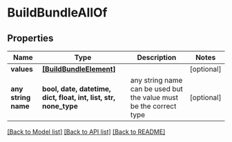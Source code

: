 # BuildBundleAllOf


## Properties
Name | Type | Description | Notes
------------ | ------------- | ------------- | -------------
**values** | [**[BuildBundleElement]**](BuildBundleElement.md) |  | [optional] 
**any string name** | **bool, date, datetime, dict, float, int, list, str, none_type** | any string name can be used but the value must be the correct type | [optional]

[[Back to Model list]](../README.md#documentation-for-models) [[Back to API list]](../README.md#documentation-for-api-endpoints) [[Back to README]](../README.md)


